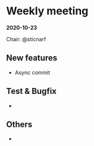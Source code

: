 # Weekly meeting

**2020-10-23**

Chair: @sticnarf 

## New features

* Async commit

## Test & Bugfix
  * 

## Others
  * 
